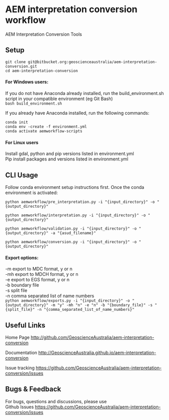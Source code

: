 # AEM interpretation conversion workflow

AEM Interpretation Conversion Tools


Setup
------------
```
git clone git@bitbucket.org:geoscienceaustralia/aem-interpretation-conversion.git
cd aem-interpretation-conversion
```
#### For Windows users:  
If you do not have Anaconda already installed, run the build_environment.sh script in your compatible environment (eg Git Bash)  
`bash build_environment.sh`  

If you already have Anaconda installed, run the following commands:  
```
conda init
conda env -create -f environment.yml
conda activate aemworkflow-scripts
```

#### For Linux users  
Install gdal, python and pip versions listed in environment.yml  
Pip install packages and versions listed in environment.yml

CLI Usage
------------
Follow conda environment setup instructions first. Once the conda environment is activated:

`python aemworkflow/pre_interpretation.py -i "{input_directory}" -o "{output_directory}"`

`python aemworkflow/interpretation.py -i "{input_directory}" -o "{output_directory}"`

`python aemworkflow/validation.py -i "{input_directory}" -o "{output_directory}" -a "{asud_filename}"`

`python aemworkflow/conversion.py -i "{input_directory}" -o "{output_directory}"`  
#### Export options:  
-m export to MDC format, y or n  
-mh export to MDCH format, y or n  
-e export to EGS format, y or n  
-b boundary file  
-s split file  
-n comma separated list of name numbers  
`python aemworkflow/exports.py -i "{input_directory}" -o "{output_directory}" -m "y" -mh "n" -e "n" -b "{boundary_file}" -s "{split_file}" -n "{comma_separated_list_of_name_numbers}"`

Useful Links
------------

Home Page
    http://github.com/GeoscienceAustralia/aem-interpretation-conversion

Documentation
    http://GeoscienceAustralia.github.io/aem-interpretation-conversion

Issue tracking
    https://github.com/GeoscienceAustralia/aem-interpretation-conversion/issues


Bugs & Feedback
---------------

For bugs, questions and discussions, please use  
Github Issues <https://github.com/GeoscienceAustralia/aem-interpretation-conversion/issues>